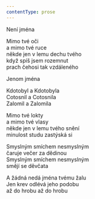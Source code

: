 ```yaml
---
contentType: prose
---
```


Není jména

Mimo tvé oči  
a mimo tvé ruce  
někde jen v lemu dechu tvého  
když spíš jsem rozemnut  
prach čehosi tak vzdáleného

  

Jenom jména

  

Kdotobyl a Kdotobyla  
Cotosnil a Cotosnila  
Zalomil a Zalomila

  

Mimo tvé lokty  
a mimo tvé vlasy  
někde jen v lemu tvého snění  
minulost studu zastýská si

  

Smyslným smíchem nesmyslným  
čaruje večer za dědinou  
Smyslným smíchem nesmyslným  
smějí se děvčata

  

A žádná nedá jména tvému žalu  
Jen krev odlévá jeho podobu  
až do hrobu až do hrobu
